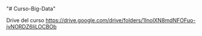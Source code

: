 "# Curso-Big-Data" 

Drive del curso
https://drive.google.com/drive/folders/1InolXN8mdNFOFuo-jvNORDZ6liLOCBOb